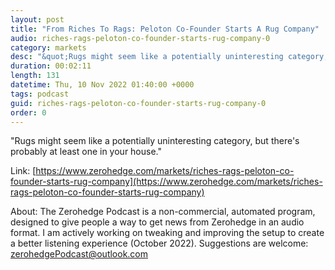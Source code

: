```yaml
---
layout: post
title: "From Riches To Rags: Peloton Co-Founder Starts A Rug Company"
audio: riches-rags-peloton-co-founder-starts-rug-company-0
category: markets
desc: "&quot;Rugs might seem like a potentially uninteresting category, but there's probably at least one in your house.&quot; "
duration: 00:02:11
length: 131
datetime: Thu, 10 Nov 2022 01:40:00 +0000
tags: podcast
guid: riches-rags-peloton-co-founder-starts-rug-company-0
order: 0
---
```

&quot;Rugs might seem like a potentially uninteresting category, but there's probably at least one in your house.&quot; 

Link: [https://www.zerohedge.com/markets/riches-rags-peloton-co-founder-starts-rug-company](https://www.zerohedge.com/markets/riches-rags-peloton-co-founder-starts-rug-company)

About: The Zerohedge Podcast is a non-commercial, automated program, designed to give people a way to get news from Zerohedge in an audio format.  I am actively working on tweaking and improving the setup to create a better listening experience (October 2022).  Suggestions are welcome: [zerohedgePodcast@outlook.com](mailto:zerohedgePodcast@outlook.com)
